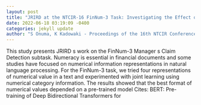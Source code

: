 ```yaml
--- 
layout: post 
title: "JRIRD at the NTCIR-16 FinNum-3 Task: Investigating the Effect of Numerical Representations in Manager s Claim Detection" 
date: 2022-06-18 03:19:09 -0400 
categories: jekyll update 
author: "S Onuma, K Kadowaki - Proceedings of the 16th NTCIR Conference on , 2022" 
--- 
```

This study presents JRIRD s work on the FinNum-3 Manager s Claim Detection subtask. Numeracy is essential in financial documents and some studies have focused on numerical information representations in natural language processing. For the FinNum-3 task, we tried four representations of numerical value in a text and experimented with joint learning using numerical category information. The results showed that the best format of numerical values depended on a pre-trained model Cites: BERT: Pre-training of Deep Bidirectional Transformers for